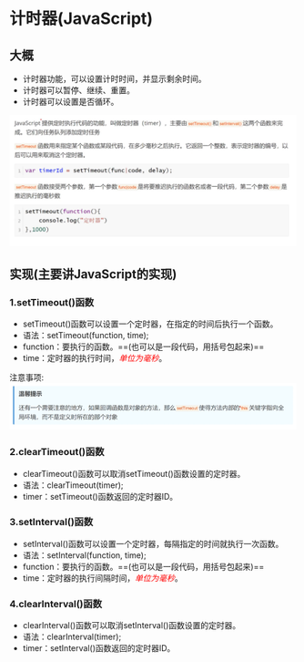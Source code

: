 # 计时器(JavaScript)

## 大概

- 计时器功能，可以设置计时时间，并显示剩余时间。
- 计时器可以暂停、继续、重置。
- 计时器可以设置是否循环。

![图片](img/1.png)

## 实现(主要讲JavaScript的实现)

### 1.setTimeout()函数

- setTimeout()函数可以设置一个定时器，在指定的时间后执行一个函数。
- 语法：setTimeout(function, time);
- function：要执行的函数。==(也可以是一段代码，用括号包起来)==
- time：定时器的执行时间，<font color='red'>_单位为毫秒_</font>。

注意事项:![图片](img/2.png)



### 2.clearTimeout()函数

- clearTimeout()函数可以取消setTimeout()函数设置的定时器。
- 语法：clearTimeout(timer);
- timer：setTimeout()函数返回的定时器ID。


### 3.setInterval()函数

- setInterval()函数可以设置一个定时器，每隔指定的时间就执行一次函数。
- 语法：setInterval(function, time);
- function：要执行的函数。==(也可以是一段代码，用括号包起来)==
- time：定时器的执行间隔时间，<font color='red'>_单位为毫秒_</font>。



### 4.clearInterval()函数

- clearInterval()函数可以取消setInterval()函数设置的定时器。
- 语法：clearInterval(timer);
- timer：setInterval()函数返回的定时器ID。



